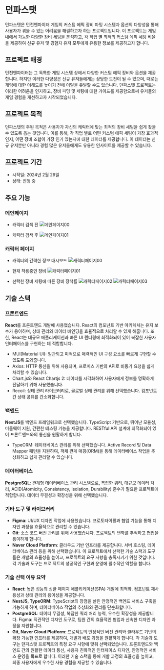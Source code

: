 # 던파스탯

던파스탯은 던전앤파이터 게임의 커스텀 에픽 장비 파밍 시스템과 옵션의 다양성을 통해 사용자가 겪을 수 있는 어려움을 해결하고자 하는 프로젝트입니다. 이 프로젝트는 게임 내에서 가능한 다양한 장비 세팅을 분석하고, 각 직업 별 최적의 커스텀 에픽 세팅 비율을 제공하여 신규 유저 및 경험자 유저 모두에게 유용한 정보를 제공하고자 합니다.

## 프로젝트 배경

던전앤파이터는 그 독특한 게임 시스템 상에서 다양한 커스텀 에픽 장비와 옵션을 제공합니다. 하지만 이러한 다양성은 신규 유저들에게는 상당한 도전이 될 수 있으며, 때로는 게임에 대한 이해도를 높이기 전에 이탈을 유발할 수도 있습니다. 던파스탯 프로젝트는 이러한 어려움을 인지하고, 장비 파밍 및 세팅에 대한 가이드를 제공함으로써 유저들의 게임 경험을 개선하고자 시작되었습니다.

## 프로젝트 목적

던파스탯의 주된 목적은 사용자가 자신의 캐릭터에 맞는 최적의 장비 세팅을 쉽게 찾을 수 있도록 돕는 것입니다. 이를 통해, 각 직업 별로 어떤 커스텀 에픽 세팅이 가장 효과적인지, 어떤 장비 조합이 가장 인기 있는지에 대한 데이터를 제공합니다. 이 데이터는 신규 유저뿐만 아니라 경험 많은 유저들에게도 유용한 인사이트를 제공할 수 있습니다.

## 프로젝트 기간

- 시작일: 2024년 2월 29일
- 상태: 진행 중

## 주요 기능

### 메인페이지

- 캐릭터 검색 전
  ![메인페이지00](/profile/images/main_page_00.png)

- 캐릭터 검색 후
  ![메인페이지01](/profile/images/main_page_01.png)

### 캐릭터 페이지

- 캐릭터의 간략한 정보 대시보드
  ![캐릭터페이지00](/profile/images/character_page_00.png)

- 현재 착용중인 장비
  ![캐릭터페이지01](/profile/images/character_page_01.png)

- 선택한 장비 세팅에 따른 장비 장착률
  ![캐릭터페이지02](/profile/images/character_page_02.png)
  ![캐릭터페이지03](/profile/images/character_page_03.png)

## 기술 스택

### 프론트엔드

**React**를 프론트엔드 개발에 사용했습니다. React의 컴포넌트 기반 아키텍처는 유지 보수가 용이하며, 상태 관리와 데이터 바인딩을 효율적으로 처리할 수 있게 해줍니다. 또한, React는 대규모 애플리케이션과 빠른 UI 렌더링에 최적화되어 있어 복잡한 사용자 인터페이스를 구현하는 데 적합합니다.

- MUI(Material UI): 일관되고 미적으로 매력적인 UI 구성 요소를 빠르게 구현할 수 있도록 도와줍니다.
- Axios: HTTP 통신을 위해 사용되며, 프로미스 기반의 API로 비동기 요청을 쉽게 처리할 수 있습니다.
- Chart.js와 React Chartjs 2: 데이터를 시각화하여 사용자에게 정보를 명확하게 전달하기 위해 사용했습니다.
- Recoil: 상태 관리 라이브러리로, 글로벌 상태 관리를 위해 선택했습니다. 컴포넌트 간 상태 공유를 간소화합니다.

### 백엔드

**NestJS**를 백엔드 프레임워크로 선택했습니다. TypeScript 기반으로, 뛰어난 모듈성, 미들웨어 지원, 간편한 테스팅 기능을 제공합니다. RESTful API 설계에 최적화되어 있어 프론트엔드와의 통신을 원활하게 합니다.

- TypeORM: 데이터베이스 관리를 위해 선택했습니다. Active Record 및 Data Mapper 패턴을 지원하여, 객체 관계 매핑(ORM)을 통해 데이터베이스 작업을 추상화하고 쉽게 관리할 수 있습니다.

### 데이터베이스

**PostgreSQL**: 관계형 데이터베이스 관리 시스템으로, 복잡한 쿼리, 대규모 데이터 처리, ACID(Atomicity, Consistency, Isolation, Durability) 준수가 필요한 프로젝트에 적합합니다. 데이터 무결성과 확장성을 위해 선택했습니다.

### 기타 도구 및 라이브러리

- **Figma**: UI/UX 디자인 작업에 사용했습니다. 프로토타이핑과 협업 기능을 통해 디자인 과정을 효율적으로 관리할 수 있습니다.
- **Git**: 소스 코드 버전 관리를 위해 사용했습니다. 프로젝트의 변화를 추적하고 협업을 용이하게 합니다.
- **Naver Cloud Platform**: 클라우드 기반 인프라를 제공합니다. 서버 호스팅, 데이터베이스 관리 등을 위해 선택했습니다.
  이 프로젝트에서 선택한 기술 스택과 도구들은 개발의 효율성을 높이고, 프로젝트의 요구 사항을 충족시키기 위한 것입니다. 각 기술과 도구는 프로
  젝트의 성공적인 구현과 운영에 필수적인 역할을 합니다.

### 기술 선택 이유 요약

- **React**: 높은 성능의 싱글 페이지 애플리케이션(SPA) 개발에 최적화. 컴포넌트 재사용성과 상태 관리의 용이성을 제공합니다.
- **NestJS, TypeORM**: TypeScript의 장점을 살린 안정적인 백엔드 서비스 구축을 가능하게 하며, 데이터베이스 작업의 추상화와 관리를 단순화합니다.
- **PostgreSQL**: 데이터 무결성, 복잡한 쿼리 처리 능력, 우수한 확장성을 제공합니다.
  Figma: 직관적인 디자인 도구로, 팀원 간의 효율적인 협업과 신속한 디자인 과정을 지원합니다.
- **Git, Naver Cloud Platform**: 프로젝트의 안정적인 버전 관리와 클라우드 기반의 확장 가능한 인프라를 제공하여, 개발과 배포 과정을 원활하게 합니다.
  각 기술과 도구는 던파스탯 프로젝트의 특정 요구 사항에 맞춰 선택되었습니다. 프론트엔드와 백엔드 간의 원활한 데이터 통신, 사용자 친화적인 인터페이스 디자인, 안정적인 서비스 운영을 목표로 합니다. 이러한 기술 스택을 통해 개발 과정의 효율성을 높이고, 최종 사용자에게 우수한 사용 경험을 제공할 수 있습니다.

